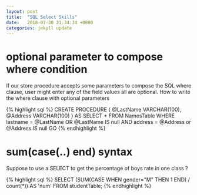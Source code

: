 ```yaml
---
layout: post
title:  "SQL Select Skills"
date:   2018-07-30 21:34:34 +0800
categories: jekyll update
---
```


# optional parameter to compose where condition
If our store procedure accepts some parameters to compose the SQL where clause, user might enter any of the field values all are optional.
How to write the where clause with optional parameters

{% highlight sql %}
CREATE PROCEDURE
{
@LastName VARCHAR(100),
@Address VARCHAR(100)
}
AS
SELECT * FROM NamesTable 
WHERE lastname = @LastName OR @LastName IS null 
AND address = @Address or @Address IS null
GO
{% endhighlight %}

# sum(case(..) end) syntax
Suppose to use a SELECT to get the percentage of boys rate in one class ?

{% highlight sql %}
SELECT (SUM(CASE WHEN gender="M" THEN 1 END) / count(*)) AS 'num' 
FROM studentTable;
{% endhighlight %}

#